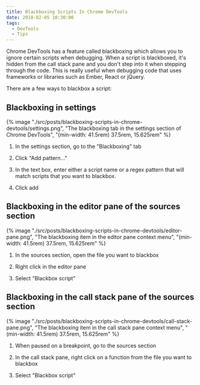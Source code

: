 ```yaml
---
title: Blackboxing Scripts In Chrome DevTools
date: 2018-02-05 10:30:00
tags:
  - DevTools
  - Tips
---
```


Chrome DevTools has a feature called blackboxing which allows you to ignore certain scripts when debugging. When a script is blackboxed, it's hidden from the call stack pane and you don't step into it when stepping through the code. This is really useful when debugging code that uses frameworks or libraries such as Ember, React or jQuery.

<!-- excerpt -->

There are a few ways to blackbox a script:

## Blackboxing in settings

{% image "./src/posts/blackboxing-scripts-in-chrome-devtools/settings.png", "The blackboxing tab in the settings section of Chrome DevTools", "(min-width: 41.5rem) 37.5rem, 15.625rem" %}

1. In the settings section, go to the "Blackboxing" tab

2. Click "Add pattern..."

3. In the text box, enter either a script name or a regex pattern that will match scripts that you want to blackbox.

4. Click add

## Blackboxing in the editor pane of the sources section

{% image "./src/posts/blackboxing-scripts-in-chrome-devtools/editor-pane.png", "The blackboxing item in the editor pane context menu", "(min-width: 41.5rem) 37.5rem, 15.625rem" %}

1. In the sources section, open the file you want to blackbox

2. Right click in the editor pane

3. Select "Blackbox script"

## Blackboxing in the call stack pane of the sources section

{% image "./src/posts/blackboxing-scripts-in-chrome-devtools/call-stack-pane.png", "The blackboxing item in the call stack pane context menu", "(min-width: 41.5rem) 37.5rem, 15.625rem" %}

1. When paused on a breakpoint, go to the sources section

2. In the call stack pane, right click on a function from the file you want to blackbox

3. Select "Blackbox script"
